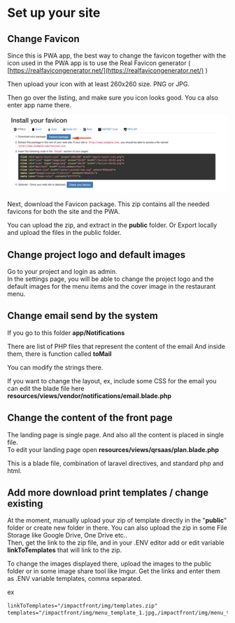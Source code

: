 # Set up your site

## Change Favicon

Since this is PWA app, the best way to change the favicon together with the icon used in the PWA app is to use the Real Favicon generator \( [https://realfavicongenerator.net/](https://realfavicongenerator.net/) \)

Then upload your icon with at least 260x260 size.  PNG or JPG. 

Then go over the listing, and make sure you icon looks good. You ca also enter app name there. 

![](../.gitbook/assets/favicon%20%281%29.png)

Next, download the Favicon package. This zip contains all the needed favicons for both the site and the PWA. 

You can upload the zip, and extract in the **public** folder. Or Export locally and upload the files in the public folder.

## Change project logo and default images

Go to your project and login as admin.   
In the settings page, you will be able to change the project logo and the default images for the menu items and the cover image in the restaurant menu. 

## Change email send by the system

If you go to this folder **app/Notifications**

There are list of PHP files that represent the content of the email And inside them, there is function called **toMail**

You can modify the strings there.

If you want to change the layout, ex, include some CSS for the email you can edit the blade file here **resources/views/vendor/notifications/email.blade.php**

## **Change the content of the front page**

The landing page is single page. And also all the content is placed in single file.   
To edit your landing page open **resources/views/qrsaas/plan.blade.php**

This is a blade file, combination of laravel directives, and standard php and html.

## Add more download print templates / change existing

At the moment, manually upload your zip of template directly in the "**public**" folder or create new folder in there. You can also upload the zip in some File Storage like Google Drive, One Drive etc..   
Then, get the link to the zip file, and in your .ENV editor add or edit variable  **linkToTemplates** that will link to the zip. 

To change the images displayed there, upload the images to the public folder or in some image share tool like Imgur.  Get the links and enter them as .ENV variable templates, comma separated. 

ex

```text
linkToTemplates="/impactfront/img/templates.zip"
templates="/impactfront/img/menu_template_1.jpg,/impactfront/img/menu_template_2.jpg"
```



